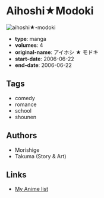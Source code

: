 # Aihoshi★Modoki

![aihoshi★-modoki](https://cdn.myanimelist.net/images/manga/2/161541.jpg)

-   **type**: manga
-   **volumes**: 4
-   **original-name**: アイホシ ★ モドキ
-   **start-date**: 2006-06-22
-   **end-date**: 2006-06-22

## Tags

-   comedy
-   romance
-   school
-   shounen

## Authors

-   Morishige
-   Takuma (Story & Art)

## Links

-   [My Anime list](https://myanimelist.net/manga/90544/Aihoshi%E2%98%85Modoki)
